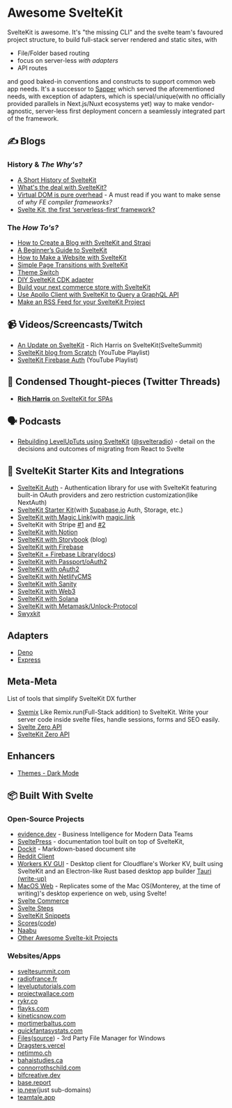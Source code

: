 # Awesome SvelteKit
SvelteKit is awesome. It's "the missing CLI" and the svelte team's favoured project structure, to build full-stack server rendered and static sites, with 
- File/Folder based routing
- focus on server-less _with adapters_
- API routes

and good baked-in conventions and constructs to support common web app needs. It's a successor to [Sapper](https://sapper.svelte.dev/) which served the aforementioned needs, with exception of adapters, which is special/unique(with no officially provided parallels in Next.js/Nuxt ecosystems yet) way to make vendor-agnostic, server-less first deployment concern a seamlessly integrated part of the framework. 

## ✍️ Blogs
### History & _The Why's?_ ###
- [A Short History of SvelteKit](https://dev.to/ajcwebdev/a-short-history-of-sveltekit-49lk)
- [What's the deal with SvelteKit?](https://svelte.dev/blog/whats-the-deal-with-sveltekit)
- [Virtual DOM is pure overhead](https://svelte.dev/blog/virtual-dom-is-pure-overhead) - A must read if you want to make sense of _why FE compiler frameworks?_
- [Svelte Kit, the first ‘serverless-first’ framework?](https://www.voorhoede.nl/en/blog/svelte-kit-the-first-serverless-first-framework/)

### The _How To's?_
- [How to Create a Blog with SvelteKit and Strapi](https://strapi.io/blog/how-to-create-a-blog-with-svelte-kit-strapi)
- [A Beginner’s Guide to SvelteKit](https://www.sitepoint.com/a-beginners-guide-to-sveltekit/)
- [How to Make a Website with SvelteKit](https://prismic.io/blog/svelte-sveltekit-tutorial)
- [Simple Page Transitions with SvelteKit](https://dev.to/evanwinter/page-transitions-with-svelte-kit-35o6)
- [Theme Switch](https://dev.to/nico_bachner/sveltekit-theme-switch-a58)
- [DIY SvelteKit CDK adapter](https://dev.to/juranki/diy-sveltekit-cdk-adapter-3enp)
- [Build your next commerce store with SvelteKit](https://commercejs.com/blog/ecommerce-storefront-with-sveltekit/)
- [Use Apollo Client with SvelteKit to Query a GraphQL API](https://rodneylab.com/use-apollo-client-sveltekit/)
- [Make an RSS Feed for your SvelteKit Project](https://scottspence.com/posts/make-an-rss-feed-with-sveltekit)

## 📹 Videos/Screencasts/Twitch
- [An Update on SvelteKit](https://www.youtube.com/watch?v=fnr9XWvjJHw&t=19101s) - Rich Harris on SvelteKit(SvelteSummit)
- [SvelteKit blog from Scratch](https://www.youtube.com/playlist?list=PLm_Qt4aKpfKi1LCngULWPrTEPxla8eGLr) (YouTube Playlist)
- [SvelteKit Firebase Auth](https://www.youtube.com/watch?v=XIiOhorRwUg&list=PLm_Qt4aKpfKhEzGutYRnqBOBgJ6WayTVg) (YouTube Playlist)

## 🧶 Condensed Thought-pieces (Twitter Threads)
- [__Rich Harris__ on SvelteKit for SPAs](https://twitter.com/Rich_Harris/status/1376578502833606658)

## 🗣️ Podcasts
- [Rebuilding LevelUpTuts using SvelteKit](https://share.transistor.fm/s/6316622d) ([@svelteradio](https://twitter.com/svelteradio)) - detail on the decisions and outcomes of migrating from React to Svelte

## 🏃 SvelteKit Starter Kits and Integrations
- [SvelteKit Auth](https://github.com/Dan6erbond/sk-auth) - Authentication library for use with SvelteKit featuring built-in OAuth providers and zero restriction customization(like NextAuth)
- [SvelteKit Starter Kit](https://github.com/one-aalam/svelte-starter-kit/tree/auth-supabase)(with [Supabase.io](https://supabase.io/) Auth, Storage, etc.)
- [SvelteKit with Magic Link](https://github.com/srmullen/sveltekit-magic)(with [magic.link](https://magic.link/)
- SvelteKit with Stripe [#1](https://github.com/srmullen/sveltekit-stripe) and [#2](https://github.com/joshnuss/svelte-stripe-js)
- [SvelteKit with Notion](https://github.com/one-aalam/svelte-notion-kit)
- [SvelteKit with Storybook](https://imfeld.dev/writing/sveltekit_with_storybook) (blog)
- [SvelteKit with Firebase](https://github.com/CaptainCodeman/sveltekit-example)
- [SvelteKit + Firebase Library](https://github.com/jacobbowdoin/sveltefirets)([docs](https://sveed.dev/docs/sveltefirets))
- [SvelteKit with Passport/oAuth2](https://www.npmjs.com/package/sveltekit-passport-oauth2)
- [SvelteKit with oAuth2](https://github.com/MacFJA/svelte-oauth2)
- [SvelteKit with NetlifyCMS](https://github.com/buhrmi/sveltekit-netlify-cms)
- [SvelteKit with Sanity](https://github.com/stephane-vanraes/demo-sveltekit-sanity/)
- [SvelteKit with Web3](https://github.com/wighawag/jolly-roger)
- [SvelteKit with Solana](https://github.com/silvestrevivo/solana-svelte-wallet)
- [SvelteKit with Metamask/Unlock-Protocol](https://github.com/novum-insights/sveltekit-unlock-firebase)
- [Swyxkit](https://swyxkit.netlify.app/)

## Adapters
- [Deno](https://github.com/pluvial/svelte-adapter-deno)
- [Express](https://github.com/mankins/svelte-adapter-express)

## Meta-Meta
List of tools that simplify SvelteKit DX further
- [Svemix](https://github.com/svemix/svemix) Like Remix.run(Full-Stack addition) to SvelteKit. Write your server code inside svelte files, handle sessions, forms and SEO easily.
- [Svelte Zero API](https://github.com/ymzuiku/svelte-zero-api)
- [SvelteKit Zero API](https://github.com/Refzlund/sveltekit-zero-api/tree/master/lib)

## Enhancers
- [Themes - Dark Mode](https://github.com/beynar/svelte-themes)

## 📦 Built With Svelte
### Open-Source Projects
- [evidence.dev](https://github.com/evidence-dev/evidence) - Business Intelligence for Modern Data Teams
- [SveltePress](https://github.com/GeopJr/SveltePress) - documentation tool built on top of SvelteKit,
- [Dockit](https://github.com/crinklesio/dockit) - Markdown-based document site
- [Reddit Client](https://github.com/jatinhemnani01/reddit-client)
- [Workers KV GUI](https://github.com/cloudflare/workerskv.gui) - Desktop client for Cloudflare's Worker KV, built using SvelteKit and an Electron-like Rust based desktop app builder [Tauri](https://tauri.studio/en/) [(write-up)](https://css-tricks.com/how-i-built-a-cross-platform-desktop-application-with-svelte-redis-and-rust/)
- [MacOS Web](https://github.com/puruvj/macos-web) - Replicates some of the Mac OS(Monterey, at the time of writing)'s desktop experience on web, using Svelte!
- [Svelte Commerce](https://github.com/itswadesh/svelte-commerce)
- [Svelte Steps](https://github.com/shaozi/svelte-steps)
- [SvelteKit Snippets](https://github.com/stordahl/sveltekit-snippets)
- [Scores](https://betarena-scores-platform.herokuapp.com/)([code](https://github.com/Betarena/scores))
- [Naabu](https://github.com/naabu/naabu)
- [Other Awesome Svelte-kit Projects](https://github.com/janosh/awesome-svelte-kit)

### Websites/Apps 
- [sveltesummit.com](https://sveltesummit.com/)
- [radiofrance.fr](https://www.radiofrance.fr/)
- [leveluptutorials.com](https://leveluptutorials.com/)
- [projectwallace.com](https://www.projectwallace.com/)
- [rykr.co](https://rykr.co/)
- [flayks.com](https://flayks.com/)
- [kineticsnow.com](https://www.kineticsnow.com/)
- [mortimerbaltus.com](https://mortimerbaltus.com/)
- [quickfantasystats.com](https://quickfantasystats.com/)
- [Files](https://files.community/)([source](https://github.com/files-community/website)) - 3rd Party File Manager for Windows 
- [Dragsters.vercel](https://inferno-dragsters.vercel.app/)
- [netimmo.ch](https://www.netimmo.ch/appartement-a-vendre-suisse)
- [bahaistudies.ca](https://2021.bahaistudies.ca/)
- [connorrothschild.com](https://connorrothschild.com)
- [blfcreative.dev](https://www.blfcreative.dev/)
- [base.report](https://base.report/)
- [ip.new](https://ip.new/)(just sub-domains)
- [teamtale.app](https://teamtale.app/)
